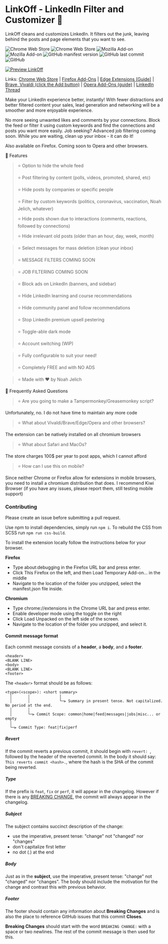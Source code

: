 # LinkOff - LinkedIn Filter and Customizer 🧹

LinkOff cleans and customizes LinkedIn. It filters out the junk, leaving behind the posts and page elements that you want to see.

<p>
  <img alt="Chrome Web Store" src="https://img.shields.io/chrome-web-store/users/maanaljajdhhnllllmhmiiboodmoffon?label=Chrome%20users">
  <img alt="Chrome Web Store" src="https://img.shields.io/chrome-web-store/rating/maanaljajdhhnllllmhmiiboodmoffon">
  <img alt="Mozilla Add-on" src="https://img.shields.io/amo/users/linkoff-clean-your-feed?label=Firefox%20users">
  <img alt="Mozilla Add-on" src="https://img.shields.io/amo/rating/linkoff-clean-your-feed">
  <img alt="GitHub manifest version" src="https://img.shields.io/github/manifest-json/v/njelich/linkoff">
  <img alt="GitHub last commit" src="https://img.shields.io/github/last-commit/njelich/linkoff">
  <img alt="GitHub" src="https://img.shields.io/github/license/njelich/linkoff">
<p/>

[![Preview LinkOff](https://j.gifs.com/4QE44n.gif)](https://www.youtube.com/watch?v=rGQneD68f1w)

Links: [Chrome Web Store](https://chrome.google.com/webstore/detail/linkoff-clean-your-feed/maanaljajdhhnllllmhmiiboodmoffon) | [Firefox Add-Ons](https://addons.mozilla.org/en-US/firefox/addon/linkoff-clean-your-feed/) | [Edge Extensions (Guide)](https://www.howtogeek.com/411830/how-to-install-google-chrome-extensions-in-microsoft-edge/) | [Brave, Vivaldi (click the Add button)](https://chrome.google.com/webstore/detail/linkoff-clean-your-feed/maanaljajdhhnllllmhmiiboodmoffon) | [Opera Add-Ons (guide)](https://addons.opera.com/en/extensions/details/install-chrome-extensions/) | [LinkedIn Thread](https://www.linkedin.com/posts/njelich_from-the-idea-to-submission-in-only-12-hours-activity-6785679700992778240-lhRB)

Make your LinkedIn experience better, instantly! With fewer distractions and better filtered content your sales, lead generation and networking will be a smoother and more enjoyable experience.

No more seeing unwanted likes and comments by your connections. Block the feed or filter it using custom keywords and find the connections and posts you want more easily. Job seeking? Advanced job filtering coming soon. While you are waiting, clean up your inbox - it can do it!

Also available on Firefox. Coming soon to Opera and other browsers.

🚀 Features
>⭐️ Option to hide the whole feed 
>
>⭐️ Post filtering by content (polls, videos, promoted, shared, etc) 
>
>⭐️ Hide posts by companies or specific people 
>
>⭐️ Filter by custom keywords (politics, coronavirus, vaccination, Noah Jelich, whatever) 
>
>⭐️ Hide posts shown due to interactions (comments, reactions, followed by connections) 
>
>⭐️ Hide irrelevant old posts (older than an hour, day, week, month) 

>⭐️ Select messages for mass deletion (clean your inbox) 
>
>⭐️ MESSAGE FILTERS COMING SOON 

>⭐️ JOB FILTERING COMING SOON 

>⭐️ Block ads on LinkedIn (banners, and sidebar) 
>
>⭐️ Hide LinkedIn learning and course recommendations 
>
>⭐️ Hide community panel and follow recommendations 
>
>⭐️ Stop LinkedIn premium upsell pestering 
>
>⭐️ Toggle-able dark mode 
>
>⭐️ Account switching (WIP)

>⭐️ Fully configurable to suit your need! 
>
>⭐️ Completely FREE and with NO ADS 

>⭐️ Made with ❤️ by Noah Jelich 

🚀 Frequently Asked Questions

>⭐️ Are you going to make a Tampermonkey/Greasemonkey script?
>
Unfortunately, no. I do not have time to maintain any more code
>⭐️ What about Vivaldi/Brave/Edge/Opera and other browsers?
>
The extension can be natively installed on all chromium browsers
>⭐️ What about Safari and MacOs?
>
The store charges 100$ per year to post apps, which I cannot afford
>⭐️ How can I use this on mobile?
>
Since neither Chrome or Firefox allow for extensions in mobile browsers, you need to install a chromium distribution that does. I recommend Kiwi Browser (if you have any issues, please report them, still testing mobile support)

### Contributing

Please create an issue before submitting a pull request.

Use npm to install dependencies, simply run `npm i`. To rebuild the CSS from SCSS run `npm run css-build`. 

To install the extension locally follow the instructions below for your browser.

**Firefox**

 * Type about:debugging in the Firefox URL bar and press enter.
 * Click This Firefox on the left, and then Load Temporary Add-on... in the middle
 * Navigate to the location of the folder you unzipped, select the manifest.json file inside.

**Chromium**

 * Type chrome://extensions in the Chrome URL bar and press enter.
 * Enable developer mode using the toggle on the right
 * Click Load Unpacked on the left side of the screen.
 * Navigate to the location of the folder you unzipped, and select it.

#### Commit message format

Each commit message consists of a **header**, a **body**, and a **footer**.

```
<header>
<BLANK LINE>
<body>
<BLANK LINE>
<footer>
```
The `<header>` format should be as follows:

```
<type>(<scope>): <short summary>
  │       │             │
  │       │             └─⫸ Summary in present tense. Not capitalized. No period at the end.
  │       │
  │       └─⫸ Commit Scope: common|home|feed|messages|jobs|misc... or empty
  │
  └─⫸ Commit Type: feat|fix|perf
```


##### Revert

If the commit reverts a previous commit, it should begin with `revert: `, followed by the header of the reverted commit. In the body it should say: `This reverts commit <hash>.`, where the hash is the SHA of the commit being reverted.

##### Type

If the prefix is `feat`, `fix` or `perf`, it will appear in the changelog. However if there is any [BREAKING CHANGE](#footer), the commit will always appear in the changelog.

##### Subject

The subject contains succinct description of the change:

* use the imperative, present tense: "change" not "changed" nor "changes"
* don't capitalize first letter
* no dot (.) at the end

##### Body

Just as in the **subject**, use the imperative, present tense: "change" not "changed" nor "changes".
The body should include the motivation for the change and contrast this with previous behavior.

##### Footer

The footer should contain any information about **Breaking Changes** and is also the place to
reference GitHub issues that this commit **Closes**.

**Breaking Changes** should start with the word `BREAKING CHANGE:` with a space or two newlines. The rest of the commit message is then used for this.
